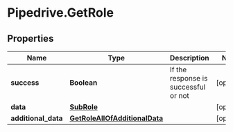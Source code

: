 # Pipedrive.GetRole

## Properties

Name | Type | Description | Notes
------------ | ------------- | ------------- | -------------
**success** | **Boolean** | If the response is successful or not | [optional] 
**data** | [**SubRole**](SubRole.md) |  | [optional] 
**additional_data** | [**GetRoleAllOfAdditionalData**](GetRoleAllOfAdditionalData.md) |  | [optional] 


